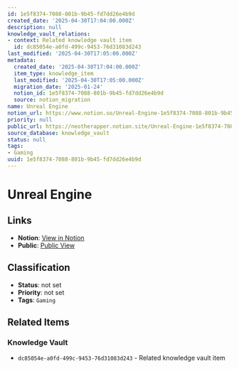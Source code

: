 ```yaml
---
id: 1e5f8374-7088-801b-9b45-fd7dd26e4b9d
created_date: '2025-04-30T17:04:00.000Z'
description: null
knowledge_vault_relations:
- context: Related knowledge vault item
  id: dc85054e-a0fd-499c-9453-76d31083d243
last_modified: '2025-04-30T17:05:00.000Z'
metadata:
  created_date: '2025-04-30T17:04:00.000Z'
  item_type: knowledge_item
  last_modified: '2025-04-30T17:05:00.000Z'
  migration_date: '2025-01-24'
  notion_id: 1e5f8374-7088-801b-9b45-fd7dd26e4b9d
  source: notion_migration
name: Unreal Engine
notion_url: https://www.notion.so/Unreal-Engine-1e5f8374-7088-801b-9b45-fd7dd26e4b9d
priority: null
public_url: https://neotherapper.notion.site/Unreal-Engine-1e5f8374-7088-801b-9b45-fd7dd26e4b9d
source_database: knowledge_vault
status: null
tags:
- Gaming
uuid: 1e5f8374-7088-801b-9b45-fd7dd26e4b9d
---
```


# Unreal Engine

## Links

- **Notion**: [View in Notion](https://www.notion.so/Unreal-Engine-1e5f8374-7088-801b-9b45-fd7dd26e4b9d)
- **Public**: [Public View](https://neotherapper.notion.site/Unreal-Engine-1e5f8374-7088-801b-9b45-fd7dd26e4b9d)

## Classification

- **Status**: not set
- **Priority**: not set
- **Tags**: `Gaming`

## Related Items

### Knowledge Vault
- `dc85054e-a0fd-499c-9453-76d31083d243` - Related knowledge vault item